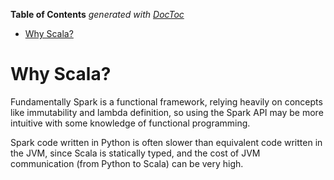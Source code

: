 <!-- START doctoc generated TOC please keep comment here to allow auto update -->
<!-- DON'T EDIT THIS SECTION, INSTEAD RE-RUN doctoc TO UPDATE -->
**Table of Contents**  *generated with [DocToc](https://github.com/thlorenz/doctoc)*

- [Why Scala?](#why-scala)

<!-- END doctoc generated TOC please keep comment here to allow auto update -->

# Why Scala?

Fundamentally Spark is a functional framework, relying heavily on concepts like immutability and lambda definition, so using the Spark API may be more intuitive with some knowledge of functional programming.

Spark code written in Python is often slower than equivalent code written in the JVM, since Scala is statically typed, and the cost of JVM communication (from Python to Scala) can be very high.
